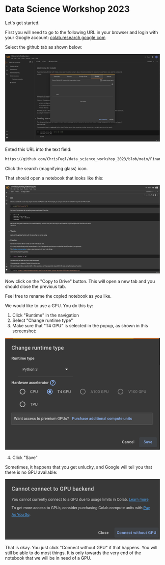 # Data Science Workshop 2023
Let's get started.

First you will need to go to the following URL in your browser and login with your Google account: [colab.research.google.com](https://colab.research.google.com)

Select the github tab as shown below:

![github tab](screenshots/github_tab.png)

Ented this URL into the text field:

``` txt
https://github.com/ChrisFugl/data_science_workshop_2023/blob/main/Financial_market_predictions.ipynb
```

Click the search (magnifying glass) icon.

That should open a notebook that looks like this:

![notebook](screenshots/notebook.png)

Now click on the "Copy to Drive" button. This will open a new tab and you should close the previous tab.

Feel free to rename the copied notebook as you like.

We would like to use a GPU. You do this by:

1. Click "Runtime" in the navigation
2. Select "Change runtime type"
3. Make sure that "T4 GPU" is selected in the popup, as shown in this screenshot:

![choose GPU](screenshots/choose_gpu.png)

4. Click "Save"

Sometimes, it happens that you get unlucky, and Google will tell you that there is no GPU available:

![no GPU available](screenshots/no_gpu_available.png)

That is okay. You just click "Connect without GPU" if that happens. You will still be able to do most things. It is only towards the very end of the notebook that we will be in need of a GPU.
